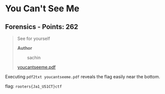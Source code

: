 # You Can't See Me

## Forensics - Points: 262

> See for yourself
>
> 
>
> **Author**
>
> 
>
> &nbsp;&nbsp;&nbsp;&nbsp;&nbsp;&nbsp;&nbsp;&nbsp;sachin
>
> [youcantseeme.pdf](youcantseeme.pdf)
>

Executing `pdf2txt youcantseeme.pdf` reveals the flag easily near the bottom.

flag: `rooters{Ja1_US1CT}ctf`
